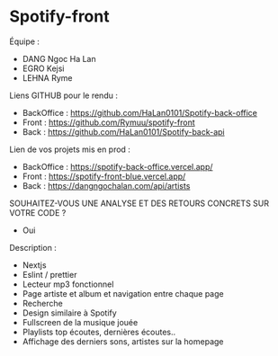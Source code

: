 # Spotify-front

Équipe :

- DANG Ngoc Ha Lan
- EGRO Kejsi
- LEHNA Ryme

Liens GITHUB pour le rendu :

- BackOffice : https://github.com/HaLan0101/Spotify-back-office
- Front : https://github.com/Rymuu/spotify-front
- Back : https://github.com/HaLan0101/Spotify-back-api

Lien de vos projets mis en prod :

- BackOffice : https://spotify-back-office.vercel.app/
- Front : https://spotify-front-blue.vercel.app/
- Back : https://dangngochalan.com/api/artists

SOUHAITEZ-VOUS UNE ANALYSE ET DES RETOURS CONCRETS SUR VOTRE CODE ?

- Oui

Description :

- Nextjs
- Eslint / prettier
- Lecteur mp3 fonctionnel
- Page artiste et album et navigation entre chaque page
- Recherche
- Design similaire à Spotify
- Fullscreen de la musique jouée
- Playlists top écoutes, dernières écoutes..
- Affichage des derniers sons, artistes sur la homepage
